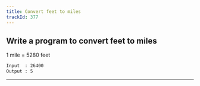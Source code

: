 ```yaml
---
title: Convert feet to miles
trackId: 377
---
```


## Write a program to convert feet to miles

1 mile = 5280 feet

```txt
Input  : 26400
Output : 5
```

---
